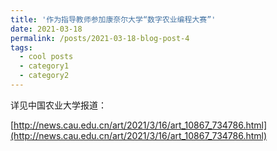 ```yaml
---
title: '作为指导教师参加康奈尔大学“数字农业编程大赛”'
date: 2021-03-18
permalink: /posts/2021-03-18-blog-post-4
tags:
  - cool posts
  - category1
  - category2
---
```




详见中国农业大学报道：


[http://news.cau.edu.cn/art/2021/3/16/art_10867_734786.html](http://news.cau.edu.cn/art/2021/3/16/art_10867_734786.html)
